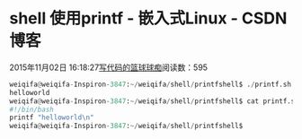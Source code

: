 
# shell 使用printf - 嵌入式Linux - CSDN博客

2015年11月02日 16:18:27[写代码的篮球球痴](https://me.csdn.net/weiqifa0)阅读数：595



```python
weiqifa@weiqifa-Inspiron-3847:~/weiqifa/shell/printfshell$ ./printf.sh 
helloworld
weiqifa@weiqifa-Inspiron-3847:~/weiqifa/shell/printfshell$ cat printf.sh 
#!/bin/bash
printf "helloworld\n"
weiqifa@weiqifa-Inspiron-3847:~/weiqifa/shell/printfshell$
```


